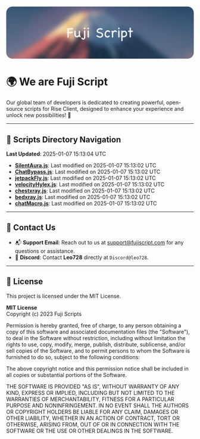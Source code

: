 ![Banner](.github/b.webp)

# 🌍 **We are Fuji Script**

Our global team of developers is dedicated to creating powerful, open-source scripts for Rise Client, designed to enhance your experience and unlock new possibilities! 🌟

---
<!-- SCRIPTS_NAVIGATION_START -->
## 📂 **Scripts Directory Navigation**

**Last Updated**: 2025-01-07 15:13:04 UTC

- **[SilentAura.js](scripts/SilentAura.js)**: Last modified on 2025-01-07 15:13:02 UTC
- **[ChatBypass.js](scripts/ChatBypass.js)**: Last modified on 2025-01-07 15:13:02 UTC
- **[jetpackFly.js](scripts/jetpackFly.js)**: Last modified on 2025-01-07 15:13:02 UTC
- **[velocityHylex.js](scripts/velocityHylex.js)**: Last modified on 2025-01-07 15:13:02 UTC
- **[chestxray.js](scripts/chestxray.js)**: Last modified on 2025-01-07 15:13:02 UTC
- **[bedxray.js](scripts/bedxray.js)**: Last modified on 2025-01-07 15:13:02 UTC
- **[chatMacro.js](scripts/chatMacro.js)**: Last modified on 2025-01-07 15:13:02 UTC

<!-- SCRIPTS_NAVIGATION_END -->

---

## 💬 **Contact Us**  
- 📬 **Support Email**: Reach out to us at [support@fujiscript.com](mailto:support@fujiscript.com) for any questions or assistance.  
- 💬 **Discord**: Contact **Leo728** directly at `Discord@leo728`.

---

## 📜 **License**

This project is licensed under the MIT License.  

**MIT License**  
Copyright (c) 2023 Fuji Scripts  

Permission is hereby granted, free of charge, to any person obtaining a copy of this software and associated documentation files (the "Software"), to deal in the Software without restriction, including without limitation the rights to use, copy, modify, merge, publish, distribute, sublicense, and/or sell copies of the Software, and to permit persons to whom the Software is furnished to do so, subject to the following conditions:  

The above copyright notice and this permission notice shall be included in all copies or substantial portions of the Software.  

THE SOFTWARE IS PROVIDED "AS IS", WITHOUT WARRANTY OF ANY KIND, EXPRESS OR IMPLIED, INCLUDING BUT NOT LIMITED TO THE WARRANTIES OF MERCHANTABILITY, FITNESS FOR A PARTICULAR PURPOSE AND NONINFRINGEMENT. IN NO EVENT SHALL THE AUTHORS OR COPYRIGHT HOLDERS BE LIABLE FOR ANY CLAIM, DAMAGES OR OTHER LIABILITY, WHETHER IN AN ACTION OF CONTRACT, TORT OR OTHERWISE, ARISING FROM, OUT OF OR IN CONNECTION WITH THE SOFTWARE OR THE USE OR OTHER DEALINGS IN THE SOFTWARE.  
